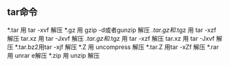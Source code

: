 ## tar命令
*.tar 用 tar -xvf 解压
*.gz 用 gzip -d或者gunzip 解压
*.tar.gz和*.tgz 用 tar -xzf 解压   tar.xz  用 tar -Jxvf 解压
*.tar.gz和*.tgz 用 tar -xzf 解压   tar.xz  用 tar -Jxvf 解压
*.tar.bz2用tar -xjf 解压
*.Z 用 uncompress 解压
*.tar.Z 用tar -xZf 解压
*.rar 用 unrar e解压
*.zip 用 unzip 解压